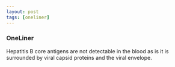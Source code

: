```yaml
---
layout: post
tags: [oneliner]
---
```



### OneLiner

Hepatitis B core antigens are not detectable in the blood as is it is surrounded by viral capsid proteins and the viral envelope.
